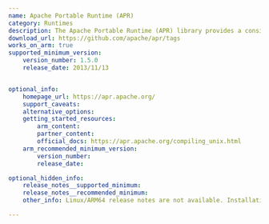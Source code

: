 ```yaml
---
name: Apache Portable Runtime (APR)
category: Runtimes
description: The Apache Portable Runtime (APR) library provides a consistent API across different platforms, aiding in the development of portable applications by abstracting system-specific differences.
download_url: https://github.com/apache/apr/tags
works_on_arm: true
supported_minimum_version:
    version_number: 1.5.0
    release_date: 2013/11/13


optional_info:
    homepage_url: https://apr.apache.org/
    support_caveats:
    alternative_options:
    getting_started_resources:
        arm_content:
        partner_content:
        official_docs: https://apr.apache.org/compiling_unix.html
    arm_recommended_minimum_version:
        version_number:
        release_date:

optional_hidden_info:
    release_notes__supported_minimum:
    release_notes__recommended_minimum:
    other_info: Linux/ARM64 release notes are not available. Installation and Testing were done using "sudo apt-get install libapr1 libapr1-dev" kindly refer [here](https://launchpad.net/ubuntu/+source/apr). The minimum version of Apr v1.5.0 corresponds to ubuntu:14.04 and v1.10.0 to ubuntu:22.04.

---
```

